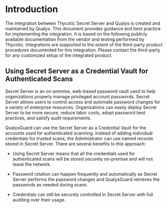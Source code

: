 [title]: # (Qualys)
[tags]: # (introduction)
[priority]: # (1)
# Introduction

The integration between Thycotic Secret Server and Qualys is created and maintained by Qualys. This document provides guidance and best practice for implementing the integration. It is based on the following publicly available documentation from the vendor and testing performed by Thycotic. Integrations are supported to the extent of the third-party product procedures documented for this integration. Please contact the third-party for any customized setup of the integrated product.

## Using Secret Server as a Credential Vault for Authenticated Scans

Secret Server is an on-premise, web-based password vault used to help organizations properly manage privileged account
passwords. Secret Server allows users to control access and automate password changes for a variety of enterprise
resources. Organizations can easily deploy Secret Server to be more secure, reduce labor costs, adopt password best practices, and satisfy audit requirements.

QualysGuard can use the Secret Server as a Credential Vault for the accounts used for authenticated scanning. Instead of
adding individual credentials for trusted scans, the Administrator can use named records stored in Secret Server. There are several benefits to this approach:

   * Using Secret Server means that all the credentials used for authenticated scans will be stored securely on-premise and
will not leave the network.

   * Password rotation can happen frequently and automatically as Secret Server performs the password changes and
QualysGuard retrieves the passwords as needed during scans.

   * Credentials can still be securely controlled in Secret Server with full auditing over their usage.
